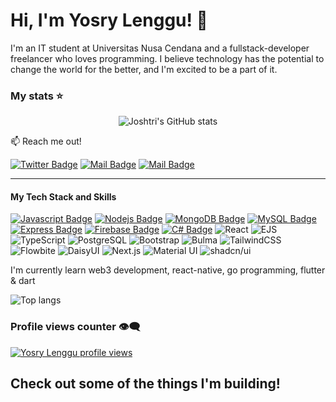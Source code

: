 # Hi, I'm Yosry Lenggu! 👋

I'm an IT student at Universitas Nusa Cendana and a fullstack-developer freelancer who loves programming. I believe technology has the potential to change the world for the better, and I'm excited to be a part of it.

### My stats ⭐

<div align="center">
<img alt="Joshtri's GitHub stats" src="https://github-readme-stats.vercel.app/api?username=Joshtri&show_icons=true&theme=transparent"/>
</div>


:mailbox: Reach me out!

[![Twitter Badge](https://img.shields.io/badge/-@yosry_lenggu-1ca0f1?style=flat&labelColor=1ca0f1&logo=twitter&logoColor=white&link=https://twitter.com/MaksymRudnyi)](https://x.com/yosry_lenggu)
[![Mail Badge](https://img.shields.io/badge/-@yosryy_lenggu-e84393?style=flat&labelColor=e84393&logo=instagram&logoColor=white)](https://www.instagram.com/yosryy_lenggu/) 
[![Mail Badge](https://img.shields.io/badge/-yostri.lenggu-c0392b?style=flat&labelColor=c0392b&logo=gmail&logoColor=white)](mailto:stuffofyos1516@gmail.com)

---

#### My Tech Stack and Skills


[![Javascript Badge](https://img.shields.io/badge/-Javascript-F0DB4F?style=for-the-badge&labelColor=black&logo=javascript&logoColor=F0DB4F)](#) [![Nodejs Badge](https://img.shields.io/badge/-Nodejs-3C873A?style=for-the-badge&labelColor=black&logo=node.js&logoColor=3C873A)](#)
[![MongoDB Badge](https://img.shields.io/badge/-MongoDB-4DB33D?style=for-the-badge&logo=mongodb&logoColor=white)](#)
[![MySQL Badge](https://img.shields.io/badge/-MySQL-4479A1?style=for-the-badge&logo=mysql&logoColor=white)](#)
[![Express Badge](https://img.shields.io/badge/-Express-000000?style=for-the-badge&logo=express&logoColor=white)](#)
[![Firebase Badge](https://img.shields.io/badge/-Firebase-FF0000?style=for-the-badge&logo=firebase&logoColor=white)](#)
[![C# Badge](https://img.shields.io/badge/-C%23-9b4f96?style=for-the-badge&logo=c-sharp&logoColor=white)](#)
![React](https://img.shields.io/badge/react-%2320232a.svg?style=for-the-badge&logo=react&logoColor=%2361DAFB)
![EJS](https://img.shields.io/badge/EJS-%23000000.svg?style=for-the-badge&logo=ejs&logoColor=%23FFFFFF)
![TypeScript](https://img.shields.io/badge/TypeScript-%23007ACC.svg?style=for-the-badge&logo=typescript&logoColor=white)
![PostgreSQL](https://img.shields.io/badge/PostgreSQL-%23336791.svg?style=for-the-badge&logo=postgresql&logoColor=white)
![Bootstrap](https://img.shields.io/badge/Bootstrap-%23563D7C.svg?style=for-the-badge&logo=bootstrap&logoColor=white)
![Bulma](https://img.shields.io/badge/Bulma-%2300D1B2.svg?style=for-the-badge&logo=bulma&logoColor=white)
![TailwindCSS](https://img.shields.io/badge/TailwindCSS-%2338B2AC.svg?style=for-the-badge&logo=tailwind-css&logoColor=white)
![Flowbite](https://img.shields.io/badge/Flowbite-%2303C8A8.svg?style=for-the-badge&logo=flowbite&logoColor=white)
![DaisyUI](https://img.shields.io/badge/DaisyUI-%235A0DAB.svg?style=for-the-badge&logo=daisyui&logoColor=white)
![Next.js](https://img.shields.io/badge/Next.js-%23000000.svg?style=for-the-badge&logo=nextdotjs&logoColor=white)
![Material UI](https://img.shields.io/badge/Material--UI-%230081CB.svg?style=for-the-badge&logo=mui&logoColor=white)
![shadcn/ui](https://img.shields.io/badge/shadcn/ui-%23252629.svg?style=for-the-badge&logo=tailwindcss&logoColor=white)


I'm currently learn web3 development,  react-native, go programming, flutter & dart



<img alt="Top langs" src="https://github-readme-stats.vercel.app/api/top-langs/?username=Joshtri&layout=compact&&langs_count=8"/>

### Profile views counter 👁️‍🗨️
[![Yosry Lenggu profile views](https://u8views.com/api/v1/github/profiles/7869344/views/day-week-month-total-count.svg)](https://u8views.com/github/Joshtri)

Check out some of the things I'm building!
- 
